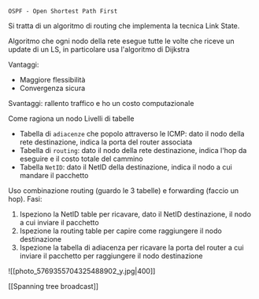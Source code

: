 `OSPF - Open Shortest Path First`

Si tratta di un algoritmo di routing che implementa la tecnica Link State. 


Algoritmo che ogni nodo della rete esegue tutte le volte che riceve un update di un LS, in particolare usa l'algoritmo di Dijkstra

Vantaggi:
- Maggiore flessibilità
- Convergenza sicura

Svantaggi: rallento traffico e ho un costo computazionale

Come ragiona un nodo
Livelli di tabelle
- Tabella di `adiacenze` che popolo attraverso le ICMP: dato il nodo della rete destinazione, indica la porta del router associata
- Tabella di `routing`: dato il nodo della rete destinazione, indica l'hop da eseguire e il costo totale del cammino
- Tabella `NetID`: dato il NetID della destinazione, indica il nodo a cui mandare il pacchetto

Uso combinazione routing (guardo le 3 tabelle) e forwarding (faccio un hop). Fasi:
1. Ispeziono la NetID table per ricavare, dato il NetID destinazione, il nodo a cui inviare il pacchetto
2. Ispezione la routing table per capire come raggiungere il nodo destinazione
3. Ispezione la tabella di adiacenza per ricavare la porta del router a cui inviare il pacchetto per raggiungere il nodo destinazione

![[photo_5769355704325488902_y.jpg|400]]

[[Spanning tree broadcast]]